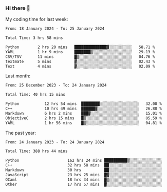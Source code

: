 ### Hi there 👋

My coding time for last week:

<!--START_SECTION:week-->

```txt
From: 18 January 2024 - To: 25 January 2024

Total Time: 3 hrs 58 mins

Python        2 hrs 20 mins   ██████████████▓░░░░░░░░░░   58.71 %
YAML          1 hr 9 mins     ███████▒░░░░░░░░░░░░░░░░░   29.13 %
CSV/TSV       11 mins         █▒░░░░░░░░░░░░░░░░░░░░░░░   04.76 %
textmate      5 mins          ▓░░░░░░░░░░░░░░░░░░░░░░░░   02.43 %
Text          4 mins          ▓░░░░░░░░░░░░░░░░░░░░░░░░   02.09 %
```

<!--END_SECTION:week-->

Last month:

<!--START_SECTION:month-->

```txt
From: 25 December 2023 - To: 24 January 2024

Total Time: 40 hrs 15 mins

Python           12 hrs 54 mins  ████████░░░░░░░░░░░░░░░░░   32.08 %
C++              10 hrs 49 mins  ██████▓░░░░░░░░░░░░░░░░░░   26.88 %
Markdown         6 hrs 2 mins    ███▓░░░░░░░░░░░░░░░░░░░░░   15.01 %
ObjectiveC       2 hrs 15 mins   █▒░░░░░░░░░░░░░░░░░░░░░░░   05.59 %
YAML             1 hr 56 mins    █▒░░░░░░░░░░░░░░░░░░░░░░░   04.81 %
```

<!--END_SECTION:month-->

The past year:

<!--START_SECTION:year-->

```txt
From: 24 January 2023 - To: 24 January 2024

Total Time: 388 hrs 44 mins

Python                     162 hrs 24 mins ██████████▒░░░░░░░░░░░░░░   41.78 %
C++                        32 hrs 58 mins  ██░░░░░░░░░░░░░░░░░░░░░░░   08.48 %
Markdown                   30 hrs          ██░░░░░░░░░░░░░░░░░░░░░░░   07.72 %
JavaScript                 23 hrs 25 mins  █▓░░░░░░░░░░░░░░░░░░░░░░░   06.03 %
OCaml                      18 hrs 34 mins  █▒░░░░░░░░░░░░░░░░░░░░░░░   04.78 %
Other                      17 hrs 57 mins  █░░░░░░░░░░░░░░░░░░░░░░░░   04.62 %
```

<!--END_SECTION:year-->
